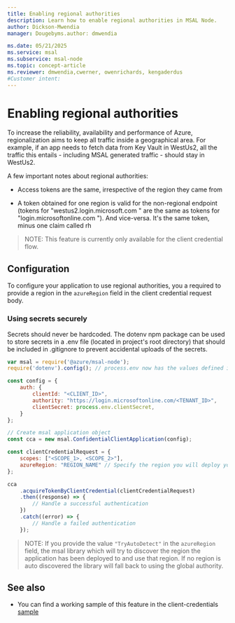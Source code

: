 ```yaml
---
title: Enabling regional authorities
description: Learn how to enable regional authorities in MSAL Node.
author: Dickson-Mwendia
manager: Dougebyms.author: dmwendia

ms.date: 05/21/2025
ms.service: msal
ms.subservice: msal-node
ms.topic: concept-article
ms.reviewer: dmwendia,cwerner, owenrichards, kengaderdus
#Customer intent: 
---
```


# Enabling regional authorities

To increase the reliability, availability and performance of Azure, regionalization aims to keep all traffic inside a geographical area. For example, if an app needs to fetch data from Key Vault in WestUs2, all the traffic this entails - including MSAL generated traffic - should stay in WestUs2.

A few important notes about regional authorities:

- Access tokens are the same, irrespective of the region they came from

- A token obtained for one region is valid for the non-regional endpoint (tokens for "westus2.login.microsoft.com " are the same as tokens for "login.microsoftonline.com "). And vice-versa. It's the same token, minus one claim called rh

> NOTE: This feature is currently only available for the client credential flow.

## Configuration

To configure your application to use regional authorities, you a required to provide a region in the `azureRegion` field in the client credential request body.

### Using secrets securely

Secrets should never be hardcoded. The dotenv npm package can be used to store secrets in a .env file (located in project's root directory) that should be included in .gitignore to prevent accidental uploads of the secrets.

```js
var msal = require('@azure/msal-node');
require('dotenv').config(); // process.env now has the values defined in a .env file

const config = {
    auth: {
        clientId: "<CLIENT_ID>",
        authority: "https://login.microsoftonline.com/<TENANT_ID>",
        clientSecret: process.env.clientSecret,
    }
};

// Create msal application object
const cca = new msal.ConfidentialClientApplication(config);

const clientCredentialRequest = {
    scopes: ["<SCOPE_1>, <SCOPE_2>"],
    azureRegion: "REGION_NAME" // Specify the region you will deploy your application to here. E.g. "westus2"
};

cca
    .acquireTokenByClientCredential(clientCredentialRequest)
    .then((response) => {
        // Handle a successful authentication 
    })
    .catch((error) => {
        // Handle a failed authentication 
    });
```

> NOTE: If you provide the value `"TryAutoDetect"` in the `azureRegion` field, the msal library which will try to discover the region the application has been deployed to and use that region. If no region is auto discovered the library will fall back to using the global authority.

## See also

- You can find a working sample of this feature in the client-credentials [sample](https://github.com/AzureAD/microsoft-authentication-library-for-js/tree/dev/samples/msal-node-samples/client-credentials)
